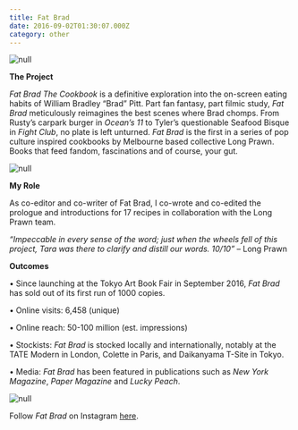 ```yaml
---
title: Fat Brad
date: 2016-09-02T01:30:07.000Z
category: other
---
```

![null](/img/fatbrad.jpg)

**The Project**

_Fat Brad The Cookbook_ is a definitive exploration into the on-screen eating habits of William Bradley “Brad” Pitt. Part fan fantasy, part filmic study, _Fat Brad_ meticulously reimagines the best scenes where Brad chomps. From Rusty’s carpark burger in _Ocean’s 11_ to Tyler’s questionable Seafood Bisque in _Fight Club_, no plate is left unturned. _Fat Brad_ is the first in a series of pop culture inspired cookbooks by Melbourne based collective Long Prawn. Books that feed fandom, fascinations and of course, your gut.

![null](/img/fatbrad_flat_lo_5.jpg)

**My Role**

As co-editor and co-writer of Fat Brad, I co-wrote and co-edited the prologue and introductions for 17 recipes in collaboration with the Long Prawn team. 

_“Impeccable in every sense of the word; just when the wheels fell of this project, Tara was there to clarify and distill our words. 10/10”_ – Long Prawn

**Outcomes**

• Since launching at the Tokyo Art Book Fair in September
2016, _Fat Brad_ has sold out of its first run of 1000 copies.

• Online visits: 6,458 (unique)

• Online reach: 50-100 million (est. impressions)

• Stockists: _Fat Brad_ is stocked locally and internationally, notably at the TATE Modern in London, Colette in Paris, and Daikanyama T-Site in Tokyo.

• Media: _Fat Brad_ has been featured in publications such as _New York Magazine_, _Paper Magazine_ and _Lucky Peach_.

![null](/img/fatbrad_flat_hi_7.jpg)

Follow *Fat Brad* on Instagram [here](https://www.instagram.com/fat_brad/).
